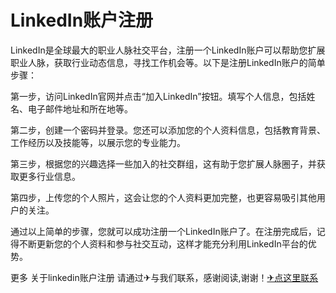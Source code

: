 # LinkedIn账户注册

LinkedIn是全球最大的职业人脉社交平台，注册一个LinkedIn账户可以帮助您扩展职业人脉，获取行业动态信息，寻找工作机会等。以下是注册LinkedIn账户的简单步骤：

第一步，访问LinkedIn官网并点击“加入LinkedIn”按钮。填写个人信息，包括姓名、电子邮件地址和所在地等。

第二步，创建一个密码并登录。您还可以添加您的个人资料信息，包括教育背景、工作经历以及技能等，以展示您的专业能力。

第三步，根据您的兴趣选择一些加入的社交群组，这有助于您扩展人脉圈子，并获取更多行业信息。

第四步，上传您的个人照片，这会让您的个人资料更加完整，也更容易吸引其他用户的关注。

通过以上简单的步骤，您就可以成功注册一个LinkedIn账户了。在注册完成后，记得不断更新您的个人资料和参与社交互动，这样才能充分利用LinkedIn平台的优势。

更多 关于linkedin账户注册 请通过✈与我们联系，感谢阅读,谢谢！[✈点这里联系](https://b.k02.cc)